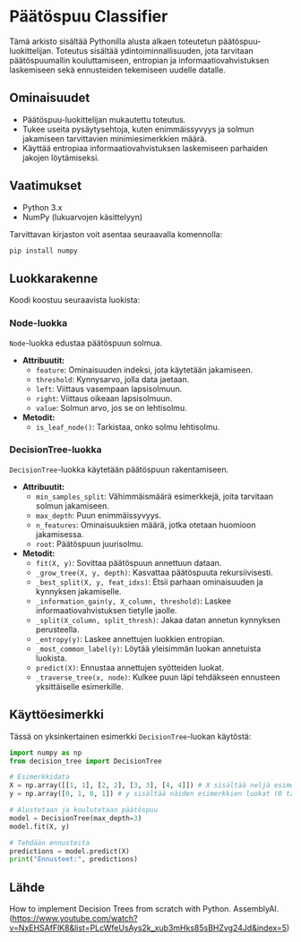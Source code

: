 # Päätöspuu Classifier

Tämä arkisto sisältää Pythonilla alusta alkaen toteutetun päätöspuu-luokittelijan. Toteutus sisältää ydintoiminnallisuuden, jota tarvitaan päätöspuumallin kouluttamiseen, entropian ja informaatiovahvistuksen laskemiseen sekä ennusteiden tekemiseen uudelle datalle.

## Ominaisuudet

- Päätöspuu-luokittelijan mukautettu toteutus.
- Tukee useita pysäytysehtoja, kuten enimmäissyvyys ja solmun jakamiseen tarvittavien minimiesimerkkien määrä.
- Käyttää entropiaa informaatiovahvistuksen laskemiseen parhaiden jakojen löytämiseksi.

## Vaatimukset

- Python 3.x
- NumPy (lukuarvojen käsittelyyn)

Tarvittavan kirjaston voit asentaa seuraavalla komennolla:

```sh
pip install numpy
```

## Luokkarakenne

Koodi koostuu seuraavista luokista:

### Node-luokka

`Node`-luokka edustaa päätöspuun solmua.

- **Attribuutit:**
  - `feature`: Ominaisuuden indeksi, jota käytetään jakamiseen.
  - `threshold`: Kynnysarvo, jolla data jaetaan.
  - `left`: Viittaus vasempaan lapsisolmuun.
  - `right`: Viittaus oikeaan lapsisolmuun.
  - `value`: Solmun arvo, jos se on lehtisolmu.
- **Metodit:**
  - `is_leaf_node()`: Tarkistaa, onko solmu lehtisolmu.

### DecisionTree-luokka

`DecisionTree`-luokka käytetään päätöspuun rakentamiseen.

- **Attribuutit:**
  - `min_samples_split`: Vähimmäismäärä esimerkkejä, joita tarvitaan solmun jakamiseen.
  - `max_depth`: Puun enimmäissyvyys.
  - `n_features`: Ominaisuuksien määrä, jotka otetaan huomioon jakamisessa.
  - `root`: Päätöspuun juurisolmu.
- **Metodit:**
  - `fit(X, y)`: Sovittaa päätöspuun annettuun dataan.
  - `_grow_tree(X, y, depth)`: Kasvattaa päätöspuuta rekursiivisesti.
  - `_best_split(X, y, feat_idxs)`: Etsii parhaan ominaisuuden ja kynnyksen jakamiselle.
  - `_information_gain(y, X_column, threshold)`: Laskee informaatiovahvistuksen tietylle jaolle.
  - `_split(X_column, split_thresh)`: Jakaa datan annetun kynnyksen perusteella.
  - `_entropy(y)`: Laskee annettujen luokkien entropian.
  - `_most_common_label(y)`: Löytää yleisimmän luokan annetuista luokista.
  - `predict(X)`: Ennustaa annettujen syötteiden luokat.
  - `_traverse_tree(x, node)`: Kulkee puun läpi tehdäkseen ennusteen yksittäiselle esimerkille.

## Käyttöesimerkki

Tässä on yksinkertainen esimerkki `DecisionTree`-luokan käytöstä:

```python
import numpy as np
from decision_tree import DecisionTree

# Esimerkkidata
X = np.array([[1, 1], [2, 2], [3, 3], [4, 4]]) # X sisältää neljä esimerkkiä, joilla on kaksi ominaisuutta
y = np.array([0, 1, 0, 1]) # y sisältää näiden esimerkkien luokat (0 tai 1)

# Alustetaan ja koulutetaan päätöspuu
model = DecisionTree(max_depth=3)
model.fit(X, y)

# Tehdään ennusteita
predictions = model.predict(X)
print("Ennusteet:", predictions)
```

## Lähde

How to implement Decision Trees from scratch with Python. AssemblyAI. (https://www.youtube.com/watch?v=NxEHSAfFlK8&list=PLcWfeUsAys2k_xub3mHks85sBHZvg24Jd&index=5)

